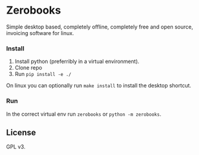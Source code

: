 # Zerobooks

Simple desktop based, completely offline, completely free and open source,
invoicing software for linux.


### Install

1. Install python (preferribly in a virtual environment).
2. Clone repo
3. Run `pip install -e ./`

On linux you can optionally run `make install` to install the desktop shortcut.

### Run

In the correct virtual env run `zerobooks` or `python -m zerobooks`.


## License

GPL v3.
